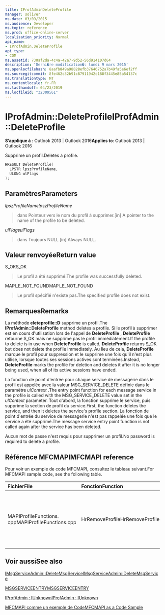 ```yaml
---
title: IProfAdminDeleteProfile
manager: soliver
ms.date: 03/09/2015
ms.audience: Developer
ms.topic: reference
ms.prod: office-online-server
localization_priority: Normal
api_name:
- IProfAdmin.DeleteProfile
api_type:
- COM
ms.assetid: 730af2da-4c4a-42a7-9d52-56d914107d64
description: 'Derni�re modification�: lundi 9 mars 2015'
ms.openlocfilehash: 8aafb849a98028efb37646752a7b49fa5e6ef2ff
ms.sourcegitcommit: 8fe462c32b91c87911942c188f3445e85a54137c
ms.translationtype: MT
ms.contentlocale: fr-FR
ms.lasthandoff: 04/23/2019
ms.locfileid: "32309561"
---
```

# <a name="iprofadmindeleteprofile"></a><span data-ttu-id="6035e-103">IProfAdmin::DeleteProfile</span><span class="sxs-lookup"><span data-stu-id="6035e-103">IProfAdmin::DeleteProfile</span></span>

  
  
<span data-ttu-id="6035e-104">**S’applique à** : Outlook 2013 | Outlook 2016</span><span class="sxs-lookup"><span data-stu-id="6035e-104">**Applies to**: Outlook 2013 | Outlook 2016</span></span> 
  
<span data-ttu-id="6035e-105">Supprime un profil.</span><span class="sxs-lookup"><span data-stu-id="6035e-105">Deletes a profile.</span></span>
  
```cpp
HRESULT DeleteProfile(
  LPSTR lpszProfileName,
  ULONG ulFlags
);
```

## <a name="parameters"></a><span data-ttu-id="6035e-106">Paramètres</span><span class="sxs-lookup"><span data-stu-id="6035e-106">Parameters</span></span>

 <span data-ttu-id="6035e-107">_lpszProfileName_</span><span class="sxs-lookup"><span data-stu-id="6035e-107">_lpszProfileName_</span></span>
  
> <span data-ttu-id="6035e-108">dans Pointeur vers le nom du profil à supprimer.</span><span class="sxs-lookup"><span data-stu-id="6035e-108">[in] A pointer to the name of the profile to be deleted.</span></span>
    
 <span data-ttu-id="6035e-109">_ulFlags_</span><span class="sxs-lookup"><span data-stu-id="6035e-109">_ulFlags_</span></span>
  
> <span data-ttu-id="6035e-110">dans Toujours NULL.</span><span class="sxs-lookup"><span data-stu-id="6035e-110">[in] Always NULL.</span></span> 
    
## <a name="return-value"></a><span data-ttu-id="6035e-111">Valeur renvoyée</span><span class="sxs-lookup"><span data-stu-id="6035e-111">Return value</span></span>

<span data-ttu-id="6035e-112">S_OK</span><span class="sxs-lookup"><span data-stu-id="6035e-112">S_OK</span></span> 
  
> <span data-ttu-id="6035e-113">Le profil a été supprimé.</span><span class="sxs-lookup"><span data-stu-id="6035e-113">The profile was successfully deleted.</span></span>
    
<span data-ttu-id="6035e-114">MAPI_E_NOT_FOUND</span><span class="sxs-lookup"><span data-stu-id="6035e-114">MAPI_E_NOT_FOUND</span></span> 
  
> <span data-ttu-id="6035e-115">Le profil spécifié n'existe pas.</span><span class="sxs-lookup"><span data-stu-id="6035e-115">The specified profile does not exist.</span></span>
    
## <a name="remarks"></a><span data-ttu-id="6035e-116">Remarques</span><span class="sxs-lookup"><span data-stu-id="6035e-116">Remarks</span></span>

<span data-ttu-id="6035e-117">La méthode **eleteprofile::D** supprime un profil.</span><span class="sxs-lookup"><span data-stu-id="6035e-117">The **IProfAdmin::DeleteProfile** method deletes a profile.</span></span> <span data-ttu-id="6035e-118">Si le profil à supprimer est en cours d'utilisation lors de l'appel de **DeleteProfile** , **DeleteProfile** retourne S_OK mais ne supprime pas le profil immédiatement.</span><span class="sxs-lookup"><span data-stu-id="6035e-118">If the profile to delete is in use when **DeleteProfile** is called, **DeleteProfile** returns S_OK but does not delete the profile immediately.</span></span> <span data-ttu-id="6035e-119">Au lieu de cela, **DeleteProfile** marque le profil pour suppression et le supprime une fois qu'il n'est plus utilisé, lorsque toutes ses sessions actives sont terminées.</span><span class="sxs-lookup"><span data-stu-id="6035e-119">Instead, **DeleteProfile** marks the profile for deletion and deletes it after it is no longer being used, when all of its active sessions have ended.</span></span> 
  
<span data-ttu-id="6035e-120">La fonction de point d'entrée pour chaque service de messagerie dans le profil est appelée avec la valeur MSG_SERVICE_DELETE définie dans le paramètre _ulContext_ .</span><span class="sxs-lookup"><span data-stu-id="6035e-120">The entry point function for each message service in the profile is called with the MSG_SERVICE_DELETE value set in the  _ulContext_ parameter.</span></span> <span data-ttu-id="6035e-121">Tout d'abord, la fonction supprime le service, puis supprime la section de profil du service.</span><span class="sxs-lookup"><span data-stu-id="6035e-121">First, the function deletes the service, and then it deletes the service's profile section.</span></span> <span data-ttu-id="6035e-122">La fonction de point d'entrée du service de messagerie n'est pas rappelée une fois que le service a été supprimé.</span><span class="sxs-lookup"><span data-stu-id="6035e-122">The message service entry point function is not called again after the service has been deleted.</span></span> 
  
<span data-ttu-id="6035e-123">Aucun mot de passe n'est requis pour supprimer un profil.</span><span class="sxs-lookup"><span data-stu-id="6035e-123">No password is required to delete a profile.</span></span>
  
## <a name="mfcmapi-reference"></a><span data-ttu-id="6035e-124">Référence MFCMAPI</span><span class="sxs-lookup"><span data-stu-id="6035e-124">MFCMAPI reference</span></span>

<span data-ttu-id="6035e-125">Pour voir un exemple de code MFCMAPI, consultez le tableau suivant.</span><span class="sxs-lookup"><span data-stu-id="6035e-125">For MFCMAPI sample code, see the following table.</span></span>
  
|<span data-ttu-id="6035e-126">**Fichier**</span><span class="sxs-lookup"><span data-stu-id="6035e-126">**File**</span></span>|<span data-ttu-id="6035e-127">**Fonction**</span><span class="sxs-lookup"><span data-stu-id="6035e-127">**Function**</span></span>|<span data-ttu-id="6035e-128">**Commentaire**</span><span class="sxs-lookup"><span data-stu-id="6035e-128">**Comment**</span></span>|
|:-----|:-----|:-----|
|<span data-ttu-id="6035e-129">MAPIProfileFunctions. cpp</span><span class="sxs-lookup"><span data-stu-id="6035e-129">MAPIProfileFunctions.cpp</span></span>  <br/> |<span data-ttu-id="6035e-130">HrRemoveProfile</span><span class="sxs-lookup"><span data-stu-id="6035e-130">HrRemoveProfile</span></span>  <br/> |<span data-ttu-id="6035e-131">MFCMAPI utilise la méthode **IProfAdmin::D eleteprofile** pour supprimer le profil sélectionné.</span><span class="sxs-lookup"><span data-stu-id="6035e-131">MFCMAPI uses the **IProfAdmin::DeleteProfile** method to delete the selected profile.</span></span>  <br/> |
   
## <a name="see-also"></a><span data-ttu-id="6035e-132">Voir aussi</span><span class="sxs-lookup"><span data-stu-id="6035e-132">See also</span></span>



[<span data-ttu-id="6035e-133">IMsgServiceAdmin::DeleteMsgService</span><span class="sxs-lookup"><span data-stu-id="6035e-133">IMsgServiceAdmin::DeleteMsgService</span></span>](imsgserviceadmin-deletemsgservice.md)
  
[<span data-ttu-id="6035e-134">MSGSERVICEENTRY</span><span class="sxs-lookup"><span data-stu-id="6035e-134">MSGSERVICEENTRY</span></span>](msgserviceentry.md)
  
[<span data-ttu-id="6035e-135">IProfAdmin : IUnknown</span><span class="sxs-lookup"><span data-stu-id="6035e-135">IProfAdmin : IUnknown</span></span>](iprofadminiunknown.md)


[<span data-ttu-id="6035e-136">MFCMAPI comme un exemple de Code</span><span class="sxs-lookup"><span data-stu-id="6035e-136">MFCMAPI as a Code Sample</span></span>](mfcmapi-as-a-code-sample.md)

